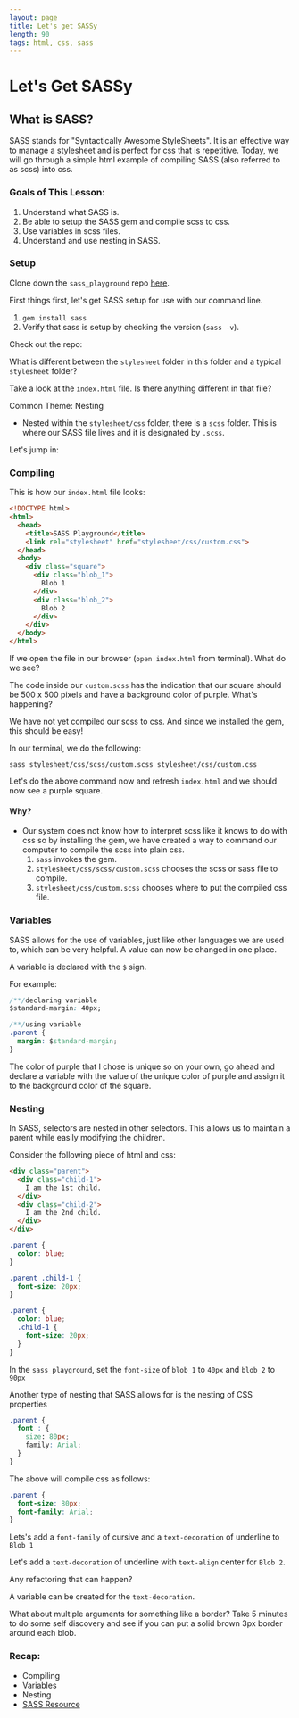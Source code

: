 ```yaml
---
layout: page
title: Let's get SASSy
length: 90
tags: html, css, sass
---
```


Let's Get SASSy
=================

What is SASS?
----------

SASS stands for "Syntactically Awesome StyleSheets". It is an effective way to manage a stylesheet and is perfect for css that is repetitive. Today, we will go through a simple html example of compiling SASS (also referred to as scss) into css.

### Goals of This Lesson:

1.  Understand what SASS is.
2.  Be able to setup the SASS gem and compile scss to css.
3.  Use variables in scss files.
4.  Understand and use nesting in SASS.

### Setup

Clone down the `sass_playground` repo [here](https://github.com/turingschool-examples/sass_playground).

First things first, let's get SASS setup for use with our command line.

1.  `gem install sass`
2.  Verify that sass is setup by checking the version (`sass -v`).

Check out the repo:

What is different between the `stylesheet` folder in this folder and a typical `stylesheet` folder?

Take a look at the `index.html` file. Is there anything different in that file?

Common Theme: Nesting

-   Nested within the `stylesheet/css` folder, there is a `scss` folder. This is where our SASS file lives and it is designated by `.scss`.


Let's jump in:

### Compiling


This is how our `index.html` file looks:

```html
<!DOCTYPE html>
<html>
  <head>
    <title>SASS Playground</title>
    <link rel="stylesheet" href="stylesheet/css/custom.css">
  </head>
  <body>
    <div class="square">
      <div class="blob_1">
        Blob 1
      </div>
      <div class="blob_2">
        Blob 2
      </div>
    </div>
  </body>
</html>
```

If we open the file in our browser (`open index.html` from terminal). What do we see?

The code inside our `custom.scss` has the indication that our square should be 500 x 500 pixels and have a background color of purple. What's happening?

We have not yet compiled our scss to css. And since we installed the gem, this should be easy!

In our terminal, we do the following:

```shell
sass stylesheet/css/scss/custom.scss stylesheet/css/custom.css
```

Let's do the above command now and refresh `index.html` and we should now see a purple square.

#### Why?

-   Our system does not know how to interpret scss like it knows to do with css so by installing the gem, we have created a way to command our computer to compile the scss into plain css.
    1.  `sass` invokes the gem.
    2.  `stylesheet/css/scss/custom.scss` chooses the scss or sass file to compile.
    3.   `stylesheet/css/custom.scss` chooses where to put the compiled css file.

### Variables

SASS allows for the use of variables, just like other languages we are used to, which can be very helpful. A  value can now be changed in one place.

A variable is declared with the `$` sign.

For example:

```css
/**/declaring variable
$standard-margin: 40px;

/**/using variable
.parent {
  margin: $standard-margin;
}
```

The color of purple that I chose is unique so on your own, go ahead and declare a variable with the value of the unique color of purple and assign it to the background color of the square.

### Nesting

In SASS, selectors are nested in other selectors. This allows us to maintain a parent while easily modifying the children.

Consider the following piece of html and css:

```html
<div class="parent">
  <div class="child-1">
    I am the 1st child.
  </div>
  <div class="child-2">
    I am the 2nd child.
  </div>
</div>
```

```css
.parent {
  color: blue;
}

.parent .child-1 {
  font-size: 20px;
}
```

```css
.parent {
  color: blue;
  .child-1 {
    font-size: 20px;
  }
}
```

In the `sass_playground`, set the `font-size` of `blob_1` to `40px` and `blob_2` to `90px`


Another type of nesting that SASS allows for is the nesting of CSS properties

```css
.parent {
  font : {
    size: 80px;
    family: Arial;
  }
}
```

The above will compile css as follows:

```css
.parent {
  font-size: 80px;
  font-family: Arial;
}
```

Lets's add a `font-family` of cursive and a `text-decoration` of underline to `Blob 1`

Let's add a `text-decoration` of underline with `text-align` center for `Blob 2`.


Any refactoring that can happen?

A variable can be created for the `text-decoration`.

What about multiple arguments for something like a border? Take 5 minutes to do some self discovery and see if you can put a solid brown 3px border around each blob.

### Recap:

-   Compiling
-   Variables
-   Nesting
-   [SASS Resource](http://sass-lang.com/)
